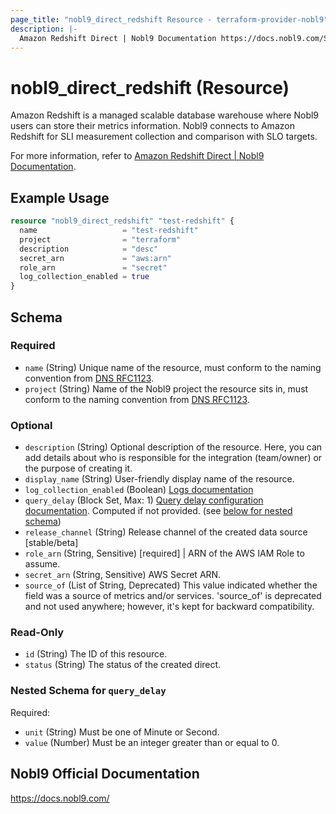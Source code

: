 ```yaml
---
page_title: "nobl9_direct_redshift Resource - terraform-provider-nobl9"
description: |-
  Amazon Redshift Direct | Nobl9 Documentation https://docs.nobl9.com/Sources/Amazon_Redshift/?_highlight=redshift#amazon-redshift-direct.
---
```


# nobl9_direct_redshift (Resource)

Amazon Redshift is a managed scalable database warehouse where Nobl9 users can store their metrics information. Nobl9 connects to Amazon Redshift for SLI measurement collection and comparison with SLO targets.

For more information, refer to [Amazon Redshift Direct | Nobl9 Documentation](https://docs.nobl9.com/Sources/Amazon_Redshift/?_highlight=redshift#amazon-redshift-direct).

## Example Usage

```terraform
resource "nobl9_direct_redshift" "test-redshift" {
  name                   = "test-redshift"
  project                = "terraform"
  description            = "desc"
  secret_arn             = "aws:arn"
  role_arn               = "secret"
  log_collection_enabled = true
}
```

<!-- schema generated by tfplugindocs -->
## Schema

### Required

- `name` (String) Unique name of the resource, must conform to the naming convention from [DNS RFC1123](https://kubernetes.io/docs/concepts/overview/working-with-objects/names/#names).
- `project` (String) Name of the Nobl9 project the resource sits in, must conform to the naming convention from [DNS RFC1123](https://kubernetes.io/docs/concepts/overview/working-with-objects/names/#names).

### Optional

- `description` (String) Optional description of the resource. Here, you can add details about who is responsible for the integration (team/owner) or the purpose of creating it.
- `display_name` (String) User-friendly display name of the resource.
- `log_collection_enabled` (Boolean) [Logs documentation](https://docs.nobl9.com/features/slo-troubleshooting/event-logs)
- `query_delay` (Block Set, Max: 1) [Query delay configuration documentation](https://docs.nobl9.com/features/query-delay). Computed if not provided. (see [below for nested schema](#nestedblock--query_delay))
- `release_channel` (String) Release channel of the created data source [stable/beta]
- `role_arn` (String, Sensitive) [required] | ARN of the AWS IAM Role to assume.
- `secret_arn` (String, Sensitive) AWS Secret ARN.
- `source_of` (List of String, Deprecated) This value indicated whether the field was a source of metrics and/or services. 'source_of' is deprecated and not used anywhere; however, it's kept for backward compatibility.

### Read-Only

- `id` (String) The ID of this resource.
- `status` (String) The status of the created direct.

<a id="nestedblock--query_delay"></a>
### Nested Schema for `query_delay`

Required:

- `unit` (String) Must be one of Minute or Second.
- `value` (Number) Must be an integer greater than or equal to 0.

## Nobl9 Official Documentation

https://docs.nobl9.com/
